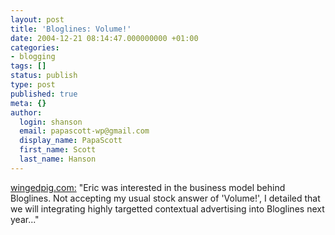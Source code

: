 ```yaml
---
layout: post
title: 'Bloglines: Volume!'
date: 2004-12-21 08:14:47.000000000 +01:00
categories:
- blogging
tags: []
status: publish
type: post
published: true
meta: {}
author:
  login: shanson
  email: papascott-wp@gmail.com
  display_name: PapaScott
  first_name: Scott
  last_name: Hanson
---
```

<p><a title="wingedpig.com: Aggregator Market Share, User Behavior, and Revenue Models" href="http://www.wingedpig.com/archives/000188.html">wingedpig.com:</a> "Eric was interested in the business model behind Bloglines. Not accepting my usual stock answer of 'Volume!', I detailed that we will integrating highly targetted contextual advertising into Bloglines next year..."</p>
